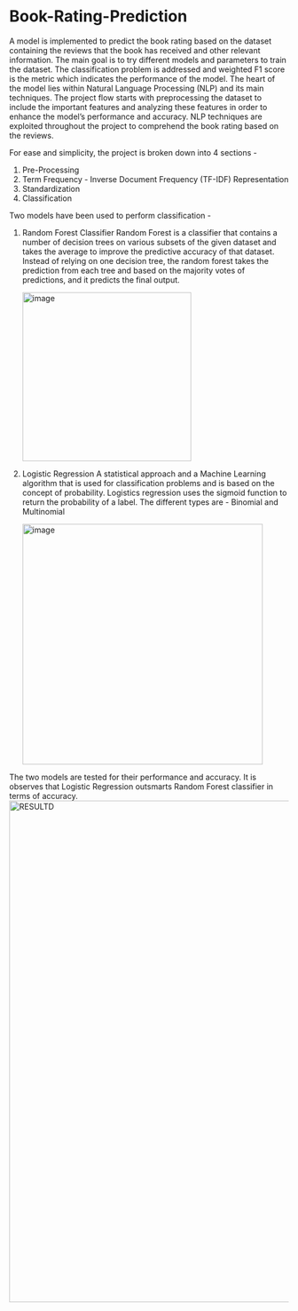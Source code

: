# Book-Rating-Prediction

A model is implemented to predict the book rating based on the dataset containing the reviews that the book has received and other relevant information. The main goal is to try different models and parameters to train the dataset. The classification problem is addressed and weighted F1 score is the metric which indicates the performance of the model. The heart of the model lies within Natural Language Processing (NLP) and its main techniques. The project flow starts with preprocessing the dataset to include the important features and analyzing these features in order to enhance the model’s performance and accuracy. NLP techniques are exploited throughout the project to comprehend the book rating based on the reviews.

For ease and simplicity, the project is broken down into 4 sections -
  1. Pre-Processing
  2. Term Frequency - Inverse Document Frequency (TF-IDF) Representation
  3. Standardization
  4. Classification
  


Two models have been used to perform classification - 
  1. Random Forest Classifier
     Random Forest is a classifier that contains a number of decision trees on various subsets of the given dataset and takes the average to improve the predictive accuracy of that dataset. Instead of relying on one       decision tree, the random forest takes the prediction from each tree and based on the majority votes of predictions, and it predicts the final output.


     <img width="304" alt="image" src="https://github.com/AishwaryaKoushik/Book-Rating-Prediction/assets/161193220/4ab1956f-3731-425a-a4d2-29ad15efac65">

   


  2. Logistic Regression
     A statistical approach and a Machine Learning algorithm that is used for classification problems and is based on the concept of probability. Logistics regression uses the sigmoid function to return the probability of a label. The different types are - Binomial and Multinomial


     <img width="433" alt="image" src="https://github.com/AishwaryaKoushik/Book-Rating-Prediction/assets/161193220/800310d9-4fce-4c3c-ad1d-c86516d33f0b">



The two models are tested for their performance and accuracy. It is observes that Logistic Regression outsmarts Random Forest classifier in terms of accuracy.
    <img width="903" alt="RESULTD" src="https://github.com/AishwaryaKoushik/Book-Rating-Prediction/assets/161193220/0d1f26a1-436b-4e6c-8189-0d9262ceb0b8">


     
